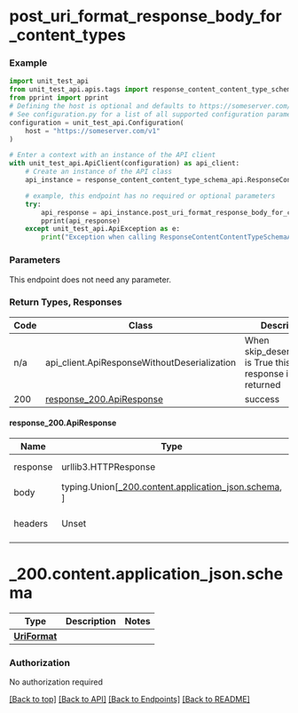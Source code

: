 <a name="top"></a>
# **post_uri_format_response_body_for_content_types**
<a name="post_uri_format_response_body_for_content_types"></a>


### Example

```python
import unit_test_api
from unit_test_api.apis.tags import response_content_content_type_schema_api
from pprint import pprint
# Defining the host is optional and defaults to https://someserver.com/v1
# See configuration.py for a list of all supported configuration parameters.
configuration = unit_test_api.Configuration(
    host = "https://someserver.com/v1"
)

# Enter a context with an instance of the API client
with unit_test_api.ApiClient(configuration) as api_client:
    # Create an instance of the API class
    api_instance = response_content_content_type_schema_api.ResponseContentContentTypeSchemaApi(api_client)

    # example, this endpoint has no required or optional parameters
    try:
        api_response = api_instance.post_uri_format_response_body_for_content_types()
        pprint(api_response)
    except unit_test_api.ApiException as e:
        print("Exception when calling ResponseContentContentTypeSchemaApi->post_uri_format_response_body_for_content_types: %s\n" % e)
```
### Parameters
This endpoint does not need any parameter.

### Return Types, Responses

Code | Class | Description
------------- | ------------- | -------------
n/a | api_client.ApiResponseWithoutDeserialization | When skip_deserialization is True this response is returned
200 | [response_200.ApiResponse](#response_200ApiResponse) | success

#### <a id="response_200ApiResponse" >response_200.ApiResponse</a>
Name | Type | Description  | Notes
------------- | ------------- | ------------- | -------------
response | urllib3.HTTPResponse | Raw response |
body | typing.Union[[_200.content.application_json.schema](#response_200contentapplication_jsonschema), ] |  |
headers | Unset | headers were not defined |

# <a id="response_200contentapplication_jsonschema" >_200.content.application_json.schema</a>
Type | Description  | Notes
------------- | ------------- | -------------
[**UriFormat**](../../../components/schema/uri_format.UriFormat.md) |  | 


### Authorization

No authorization required

[[Back to top]](#top) [[Back to API]](../ResponseContentContentTypeSchemaApi.md) [[Back to Endpoints]](../../../../README.md#Endpoints) [[Back to README]](../../../../README.md)
